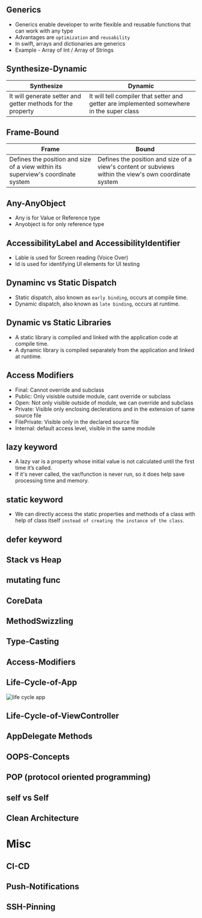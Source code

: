 ## Generics
- Generics enable developer to write flexible and reusable functions that can work with any type
- Advantages are `optimization` and `reusability`
- In swift, arrays and dictionaries are generics
- Example - Array of Int / Array of Strings
  
## Synthesize-Dynamic
|Synthesize|Dynamic|
|-|-|
|It will generate setter and getter methods for the property|It will tell compiler that setter and getter are implemented somewhere in the super class|

## Frame-Bound
|Frame|Bound|
|-|-|
|Defines the position and size of a view within its superview's coordinate system|Defines the position and size of a view's content or subviews within the view's own coordinate system|

## Any-AnyObject
- Any is for Value or Reference type
- Anyobject is for only reference type
  
## AccessibilityLabel and AccessibilityIdentifier
- Lable is used for Screen reading (Voice Over)
- Id is used for identifying UI elements for UI testing

## Dynaminc vs Static Dispatch
- Static dispatch, also known as `early binding`, occurs at compile time.
- Dynamic dispatch, also known as `late binding`, occurs at runtime.

## Dynamic vs Static Libraries
- A static library is compiled and linked with the application code at compile time.
- A dynamic library is compiled separately from the application and linked at runtime.

## Access Modifiers
  - Final: Cannot override and subclass
  - Public: Only visisble outside module, cant override or subclass 
  - Open: Not only visible outside of module, we can override and subclass
  - Private: Visible only enclosing declerations and in the extension of same source file
  - FilePrivate: Visible only in the declared source file
  - Internal: default access level, visible in the same module

## lazy keyword
  - A lazy var is a property whose initial value is not calculated until the first time it’s called.
  - If it's never called, the var/function is never run, so it does help save processing time and memory.
## static keyword
  - We can directly access the static properties and methods of a class with help of class itself `instead of creating the instance of the class`.
## defer keyword
## Stack vs Heap
## mutating func
## CoreData
## MethodSwizzling
## Type-Casting
## Access-Modifiers
## Life-Cycle-of-App
  ![life cycle app](https://github.com/nithinyell/iOS-Important-Questions/assets/18254027/d95d9a41-d17c-4f4c-8665-23b22f56a7bb)
## Life-Cycle-of-ViewController
## AppDelegate Methods
## OOPS-Concepts
## POP (protocol oriented programming)
## self vs Self
## Clean Architecture

# Misc
## CI-CD
## Push-Notifications
## SSH-Pinning
